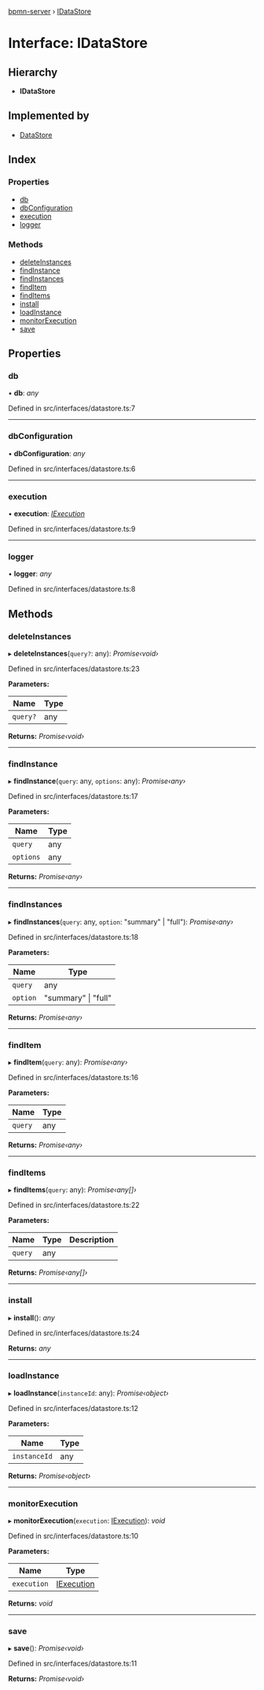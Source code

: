 [bpmn-server](../README.md) › [IDataStore](idatastore.md)

# Interface: IDataStore

## Hierarchy

* **IDataStore**

## Implemented by

* [DataStore](../classes/datastore.md)

## Index

### Properties

* [db](idatastore.md#db)
* [dbConfiguration](idatastore.md#dbconfiguration)
* [execution](idatastore.md#execution)
* [logger](idatastore.md#logger)

### Methods

* [deleteInstances](idatastore.md#deleteinstances)
* [findInstance](idatastore.md#findinstance)
* [findInstances](idatastore.md#findinstances)
* [findItem](idatastore.md#finditem)
* [findItems](idatastore.md#finditems)
* [install](idatastore.md#install)
* [loadInstance](idatastore.md#loadinstance)
* [monitorExecution](idatastore.md#monitorexecution)
* [save](idatastore.md#save)

## Properties

###  db

• **db**: *any*

Defined in src/interfaces/datastore.ts:7

___

###  dbConfiguration

• **dbConfiguration**: *any*

Defined in src/interfaces/datastore.ts:6

___

###  execution

• **execution**: *[IExecution](iexecution.md)*

Defined in src/interfaces/datastore.ts:9

___

###  logger

• **logger**: *any*

Defined in src/interfaces/datastore.ts:8

## Methods

###  deleteInstances

▸ **deleteInstances**(`query?`: any): *Promise‹void›*

Defined in src/interfaces/datastore.ts:23

**Parameters:**

Name | Type |
------ | ------ |
`query?` | any |

**Returns:** *Promise‹void›*

___

###  findInstance

▸ **findInstance**(`query`: any, `options`: any): *Promise‹any›*

Defined in src/interfaces/datastore.ts:17

**Parameters:**

Name | Type |
------ | ------ |
`query` | any |
`options` | any |

**Returns:** *Promise‹any›*

___

###  findInstances

▸ **findInstances**(`query`: any, `option`: "summary" | "full"): *Promise‹any›*

Defined in src/interfaces/datastore.ts:18

**Parameters:**

Name | Type |
------ | ------ |
`query` | any |
`option` | "summary" &#124; "full" |

**Returns:** *Promise‹any›*

___

###  findItem

▸ **findItem**(`query`: any): *Promise‹any›*

Defined in src/interfaces/datastore.ts:16

**Parameters:**

Name | Type |
------ | ------ |
`query` | any |

**Returns:** *Promise‹any›*

___

###  findItems

▸ **findItems**(`query`: any): *Promise‹any[]›*

Defined in src/interfaces/datastore.ts:22

**Parameters:**

Name | Type | Description |
------ | ------ | ------ |
`query` | any |   |

**Returns:** *Promise‹any[]›*

___

###  install

▸ **install**(): *any*

Defined in src/interfaces/datastore.ts:24

**Returns:** *any*

___

###  loadInstance

▸ **loadInstance**(`instanceId`: any): *Promise‹object›*

Defined in src/interfaces/datastore.ts:12

**Parameters:**

Name | Type |
------ | ------ |
`instanceId` | any |

**Returns:** *Promise‹object›*

___

###  monitorExecution

▸ **monitorExecution**(`execution`: [IExecution](iexecution.md)): *void*

Defined in src/interfaces/datastore.ts:10

**Parameters:**

Name | Type |
------ | ------ |
`execution` | [IExecution](iexecution.md) |

**Returns:** *void*

___

###  save

▸ **save**(): *Promise‹void›*

Defined in src/interfaces/datastore.ts:11

**Returns:** *Promise‹void›*
